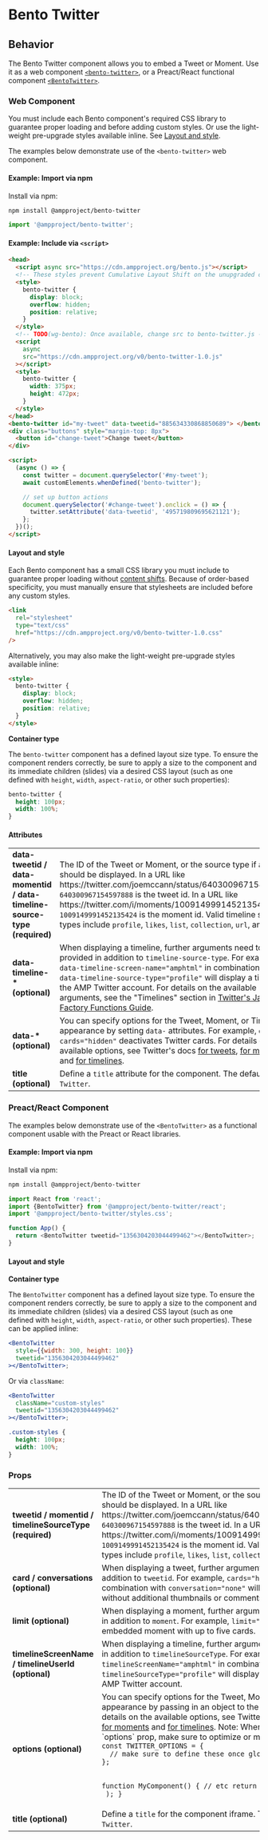 # Bento Twitter

## Behavior

The Bento Twitter component allows you to embed a Tweet or Moment. Use it as a web component [`<bento-twitter>`](#web-component), or a Preact/React functional component [`<BentoTwitter>`](#preactreact-component).

### Web Component

You must include each Bento component's required CSS library to guarantee proper loading and before adding custom styles. Or use the light-weight pre-upgrade styles available inline. See [Layout and style](#layout-and-style).

The examples below demonstrate use of the `<bento-twitter>` web component.

#### Example: Import via npm

Install via npm:

```sh
npm install @ampproject/bento-twitter
```

```javascript
import '@ampproject/bento-twitter';
```

#### Example: Include via `<script>`

```html
<head>
  <script async src="https://cdn.ampproject.org/bento.js"></script>
  <!-- These styles prevent Cumulative Layout Shift on the unupgraded custom element -->
  <style>
    bento-twitter {
      display: block;
      overflow: hidden;
      position: relative;
    }
  </style>
  <!-- TODO(wg-bento): Once available, change src to bento-twitter.js -->
  <script
    async
    src="https://cdn.ampproject.org/v0/bento-twitter-1.0.js"
  ></script>
  <style>
    bento-twitter {
      width: 375px;
      height: 472px;
    }
  </style>
</head>
<bento-twitter id="my-tweet" data-tweetid="885634330868850689"> </bento-twitter>
<div class="buttons" style="margin-top: 8px">
  <button id="change-tweet">Change tweet</button>
</div>

<script>
  (async () => {
    const twitter = document.querySelector('#my-tweet');
    await customElements.whenDefined('bento-twitter');

    // set up button actions
    document.querySelector('#change-tweet').onclick = () => {
      twitter.setAttribute('data-tweetid', '495719809695621121');
    };
  })();
</script>
```

#### Layout and style

Each Bento component has a small CSS library you must include to guarantee proper loading without [content shifts](https://web.dev/cls/). Because of order-based specificity, you must manually ensure that stylesheets are included before any custom styles.

```html
<link
  rel="stylesheet"
  type="text/css"
  href="https://cdn.ampproject.org/v0/bento-twitter-1.0.css"
/>
```

Alternatively, you may also make the light-weight pre-upgrade styles available inline:

```html
<style>
  bento-twitter {
    display: block;
    overflow: hidden;
    position: relative;
  }
</style>
```

**Container type**

The `bento-twitter` component has a defined layout size type. To ensure the component renders correctly, be sure to apply a size to the component and its immediate children (slides) via a desired CSS layout (such as one defined with `height`, `width`, `aspect-ratio`, or other such properties):

```css
bento-twitter {
  height: 100px;
  width: 100%;
}
```

#### Attributes

<table>
  <tr>
    <td width="40%"><strong>data-tweetid / data-momentid / data-timeline-source-type (required)</strong></td>
    <td>The ID of the Tweet or Moment, or the source type if a Timeline should be displayed.
In a URL like https://twitter.com/joemccann/status/640300967154597888, <code>640300967154597888</code> is the tweet id.
In a URL like https://twitter.com/i/moments/1009149991452135424, <code>1009149991452135424</code> is the moment id.
Valid timeline source types include <code>profile</code>, <code>likes</code>, <code>list</code>, <code>collection</code>, <code>url</code>, and <code>widget</code>.</td>
  </tr>
  <tr>
    <td width="40%"><strong>data-timeline-* (optional)</strong></td>
    <td>When displaying a timeline, further arguments need to be provided in addition to <code>timeline-source-type</code>. For example, <code>data-timeline-screen-name="amphtml"</code> in combination with <code>data-timeline-source-type="profile"</code> will display a timeline of the AMP Twitter account.
For details on the available arguments, see the "Timelines" section in <a href="https://developer.twitter.com/en/docs/twitter-for-websites/javascript-api/guides/scripting-factory-functions">Twitter's JavaScript Factory Functions Guide</a>.</td>
  </tr>
  <tr>
    <td width="40%"><strong>data-* (optional)</strong></td>
    <td>You can specify options for the Tweet, Moment, or Timeline appearance by setting <code>data-</code> attributes. For example, <code>data-cards="hidden"</code> deactivates Twitter cards.
For details on the available options, see Twitter's docs <a href="https://developer.twitter.com/en/docs/twitter-for-websites/embedded-tweets/guides/embedded-tweet-parameter-reference">for tweets</a>, <a href="https://developer.twitter.com/en/docs/twitter-for-websites/moments/guides/parameter-reference0">for moments</a> and <a href="https://developer.twitter.com/en/docs/twitter-for-websites/timelines/guides/parameter-reference">for timelines</a>.</td>
  </tr>
   <tr>
    <td width="40%"><strong>title (optional)</strong></td>
    <td>Define a <code>title</code> attribute for the component. The default is <code>Twitter</code>.</td>
  </tr>
</table>

### Preact/React Component

The examples below demonstrate use of the `<BentoTwitter>` as a functional component usable with the Preact or React libraries.

#### Example: Import via npm

Install via npm:

```sh
npm install @ampproject/bento-twitter
```

```javascript
import React from 'react';
import {BentoTwitter} from '@ampproject/bento-twitter/react';
import '@ampproject/bento-twitter/styles.css';

function App() {
  return <BentoTwitter tweetid="1356304203044499462"></BentoTwitter>;
}
```

#### Layout and style

**Container type**

The `BentoTwitter` component has a defined layout size type. To ensure the component renders correctly, be sure to apply a size to the component and its immediate children (slides) via a desired CSS layout (such as one defined with `height`, `width`, `aspect-ratio`, or other such properties). These can be applied inline:

```jsx
<BentoTwitter
  style={{width: 300, height: 100}}
  tweetid="1356304203044499462"
></BentoTwitter>;
```

Or via `className`:

```jsx
<BentoTwitter
  className="custom-styles"
  tweetid="1356304203044499462"
></BentoTwitter>;
```

```css
.custom-styles {
  height: 100px;
  width: 100%;
}
```

### Props

<table>
  <tr>
    <td width="40%"><strong>tweetid / momentid / timelineSourceType (required)</strong></td>
    <td>The ID of the Tweet or Moment, or the source type if a Timeline should be displayed.
In a URL like https://twitter.com/joemccann/status/640300967154597888, <code>640300967154597888</code> is the tweet id.
In a URL like https://twitter.com/i/moments/1009149991452135424, <code>1009149991452135424</code> is the moment id.
Valid timeline source types include <code>profile</code>, <code>likes</code>, <code>list</code>, <code>collection</code>, <code>url</code>, and <code>widget</code>.</td>
  </tr>
  <tr>
    <td width="40%"><strong>card / conversations (optional)</strong></td>
    <td>When displaying a tweet, further arguments can be provided in addition to <code>tweetid</code>. For example, <code>cards="hidden"</code> in combination with <code>conversation="none"</code> will display a tweet without additional thumbnails or comments.</td>
  </tr>
  <tr>
    <td width="40%"><strong>limit (optional)</strong></td>
    <td>When displaying a moment, further arguments can be provided in addition to <code>moment</code>. For example, <code>limit="5"</code> will display an embedded moment with up to five cards.</td>
  </tr>
  <tr>
    <td width="40%"><strong>timelineScreenName / timelineUserId (optional)</strong></td>
    <td>When displaying a timeline, further arguments can be provided in addition to <code>timelineSourceType</code>. For example, <code>timelineScreenName="amphtml"</code> in combination with <code>timelineSourceType="profile"</code> will display a timeline of the AMP Twitter account.</td>
  </tr>
  <tr>
    <td width="40%"><strong>options (optional)</strong></td>
    <td>You can specify options for the Tweet, Moment, or Timeline appearance by passing in an object to the <code>options</code> prop.
For details on the available options, see Twitter's docs <a href="https://developer.twitter.com/en/docs/twitter-for-websites/embedded-tweets/guides/embedded-tweet-parameter-reference">for tweets</a>, <a href="https://developer.twitter.com/en/docs/twitter-for-websites/moments/guides/parameter-reference0">for moments</a> and <a href="https://developer.twitter.com/en/docs/twitter-for-websites/timelines/guides/parameter-reference">for timelines</a>. Note: When passing in the `options` prop, make sure to optimize or memoize the object:
<code>
const TWITTER_OPTIONS = {
  // make sure to define these once globally!
};

function MyComponent() {
// etc
return (
<Twitter optionsProps={TWITTER_OPTIONS} />
);
}</code></td>

  </tr>
   <tr>
    <td width="40%"><strong>title (optional)</strong></td>
    <td>Define a <code>title</code> for the component iframe. The default is <code>Twitter</code>.</td>
  </tr>
</table>
